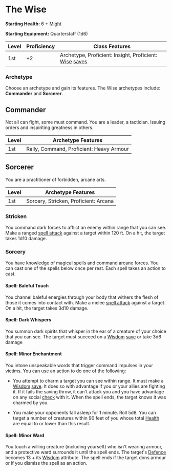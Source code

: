 # The Wise

**Starting Health:** 6 + [Might](pages/characters/attributes.md?id=might)

**Starting Equipment:** Quarterstaff (1d6)

| Level | Proficiency | Class Features  |
| ----  | ----------- |- |
| 1st   | +2          | Archetype, Proficient: Insight, Proficient: [Wise](pages/characters/attributes.md?id=wise) [saves](pages/rules/rolling.md?id=saves) |

### Archetype

Choose an archetype and gain its features. The Wise archetypes include: **Commander** and **Sorcerer**.

## Commander

Not all can fight, some must command. You are a leader, a tactician. Issuing orders and inspiriting greatness in others.

| Level | Archetype Features |
| ----  | - |
| 1st   | Rally, Command, Proficient: Heavy Armour |

## Sorcerer

You are a practitioner of forbidden, arcane arts.

| Level | Archetype Features |
| ----  | - |
| 1st   | Sorcery, Stricken, Proficient: Arcana |

### Stricken

You command dark forces to afflict an enemy within range that you can see. Make a ranged [spell attack](pages/combat/attacks.md?id=spell-attacks) against a target within 120 ft. On a hit, the target takes 1d10 damage.

### Sorcery

You have knowledge of magical spells and command arcane forces. You can cast one of the spells below once per rest. Each spell takes an action to cast.

#### Spell: Baleful Touch

You channel baleful energies through your body that withers the flesh of those it comes into contact with. Make a melee [spell attack](pages/combat/attacks.md?id=spell-attacks) against a target. On a hit, the target takes 3d10 damage.

#### Spell: Dark Whispers

You summon dark spirits that whisper in the ear of a creature of your choice that you can see. The target must succeed on a [Wisdom](pages/characters/attributes.md?id=wisdom) [save](pages/rules/rolling.md?id=saves) or take 3d6 damage

#### Spell: Minor Enchantment

You intone unspeakable words that trigger command impulses in your victims. You can use an action to do one of the following:

  * You attempt to charm a target you can see within range. It must make a [Wisdom](pages/characters/attributes.md?id=wisdom) [save](pages/rules/rolling.md?id=saves). It does so with advantage if you or your allies are fighting it. If it fails the saving throw, it can't attack you and you have advantage on any social [check](pages/rules/rolling.md?id=checks) with it. When the spell ends, the target knows it was charmed by you.

  * You make your opponents fall asleep for 1 minute. Roll 5d8. You can target a number of creatures within 90 feet of you whose total [Health](pages/combat/health.md) are equal to or lower than this result.

#### Spell: Minor Ward

You touch a willing creature (including yourself) who isn't wearing armour, and a protective ward surrounds it until the spell ends. The target's [Defence](pages/combat/defence.md) becomes 13 + its [Wisdom](pages/characters/attributes.md?id=wisdom) attribute. The spell ends if the target dons armour or if you dismiss the spell as an action.
